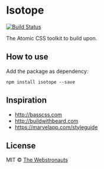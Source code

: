 # Isotope

[![Build Status](https://travis-ci.org/webstronauts/isotope.svg?branch=master)](https://travis-ci.org/webstronauts/isotope)

The Atomic CSS toolkit to build upon.

## How to use

Add the package as dependency:

```
npm install isotope --save
```

## Inspiration

- http://basscss.com
- http://buildwithbeard.com
- https://marvelapp.com/styleguide

## License

MIT © [The Webstronauts](https://www.webstronauts.co)
